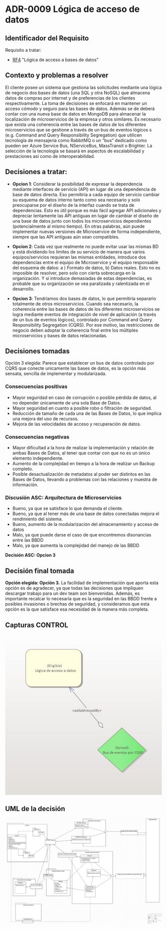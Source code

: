 # ADR-0009 Lógica de acceso de datos

## Identificador del Requisito

Requisito a tratar: 
* [RF4](../Requisitos/rf4.md) "Lógica de acceso a bases de datos"


## Contexto y problemas a resolver
El cliente posee un sistema que gestiona las solicitudes mediante una lógica de negocio dos bases de datos (una SQL y otra NoSQL) que almacena datos de compras por internet y de preferencias de los clientes respectivamente. La toma de decisiones se enfocará en mantener un acceso cómodo y seguro para las bases de datos. 
Además se de deberá contar con una nueva base de datos en MongoDB para almacenar la localización de microservicios de la empresa y otros similares. Es necesario que exista una coherencia entre las bases de datos de los diferentes microservicios que se gestione a través de un bus de eventos lógicos s (e.g. Command and Query
Responsibility Segregation) que utilicen tecnología de mensajería como RabbitMQ o un “bus” dedicado como pueden ser Azure Service Bus, NServiceBus, MassTransit o Brighter. La selección de la tecnología se basará en aspectos de escalabilidad y prestaciones así como de interoperabilidad. 



## Decisiones a tratar:

* **Opcion 1**: Considerar la posibilidad de expresar la dependencia mediante interfaces de servicio (API) en lugar de una dependencia de base de datos directa. Eso permitiría a cada equipo de servicio cambiar su esquema de datos interno tanto como sea necesario y solo preocuparse por el diseño de la interfaz cuando se trata de dependencias. Esto es útil porque es más fácil agregar API adicionales y depreciar lentamente las API antiguas en lugar de cambiar el diseño de una base de datos junto con todos los microservicios dependientes (potencialmente al mismo tiempo). En otras palabras, aún puede implementar nuevas versiones de Microservice de forma independiente, siempre que las API antiguas aún sean compatibles.

* **Opcion 2**: Cada vez que realmente no puede evitar usar las mismas BD y está dividiendo los límites de su servicio de manera que varios equipos/servicios requieran las mismas entidades, introduce dos dependencias entre el equipo de Microservice y el equipo responsable del esquema de datos: a ) Formato de datos, b) Datos reales. Esto no es imposible de resolver, pero solo con cierta sobrecarga en la organización. Y si introduce demasiadas de estas dependencias, es probable que su organización se vea paralizada y ralentizada en el desarrollo.

* **Opcion 3**: Tendríamos dos bases de datos, lo que permitiría separarlo totalmente de otros microservicios. Cuando sea necesario, la coherencia entre las bases de datos de los diferentes microservicios se logra mediante eventos de integración de nivel de aplicación (a través de un bus de eventos lógicos), controlado por Command and Query Responsibility Segregation (CQRS). Por ese motivo, las restricciones de negocio deben adoptar la coherencia final entre los múltiples microservicios y bases de datos relacionadas.



## Decisiones tomadas

Opción 3 elegida: Parece que establecer un bus de datos controlado por CQRS que conecte unicamente las bases de datos, es la opción más sensata, sencilla de implementar y modularizada.

### Consecuencias positivas <!-- optional -->

* Mayor seguridad en caso de corrupción o posible pérdida de datos, al no depender únicamente de una sola Base de Datos.
* Mayor seguridad en cuanto a posible robo o filtración de seguridad.
* Reducción de tamaño de cada una de las Bases de Datos, lo que implica una mejora del uso de recursos.
* Mejora de las velocidades de acceso y recuperación de datos.

### Consecuencias negativas <!-- optional -->

* Mayor dificultad a la hora de realizar la implementación y relación de ambas Bases de Datos, al tener que contar con que no es un único elemento independiente.
* Aumento de la complejidad en tiempo a la hora de realizar un Backup completo.
* Posible desactualización de metadatos al poder ser distintos en las Bases de Datos, llevando a problemas con las relaciones y muestra de información.


### Discusión ASC: Arquitectura de Microservicios
+ Bueno, ya que se satisface lo que demanda el cliente.
+ Bueno, ya que al tener más de una base de datos conectadas mejora el rendimiento del sistema.
+ Bueno, aumento de la modularización del almacenamiento y acceso de datos
+ Malo, ya que puede darse el caso de que encontremos disonancias entre las BBDD
+ Malo, ya que aumenta la complejidad del manejo de las BBDD

**Decisión ASC: Opcion 3**

## Decisión final tomada
 
**Opción elegida: Opción 3.** La facilidad de implementación que aporta esta opción es de agradecer, ya que todas las decisiones que impliquen descargar trabajo para un dev team son bienvenidas. Además, es importante recalcar lo necesaria que es la seguridad en las BBDD frente a posibles invasiones o brechas de seguridad, y consideramos que esta opción es la que satisface esa necesidad de la manera más completa.

## Capturas CONTROL 

![D0009](../capturasadmentor/D0009.JPG)

## UML de la decisión

![UML-D0009](../uml/D0009uml.JPG)





